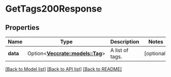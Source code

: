 # GetTags200Response

## Properties

Name | Type | Description | Notes
------------ | ------------- | ------------- | -------------
**data** | Option<[**Vec<crate::models::Tag>**](Tag.md)> | A list of tags. | [optional]

[[Back to Model list]](../README.md#documentation-for-models) [[Back to API list]](../README.md#documentation-for-api-endpoints) [[Back to README]](../README.md)


